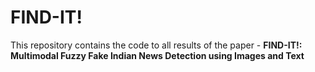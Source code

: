 # FIND-IT!
This repository contains the code to all results of the paper - **FIND-IT!: Multimodal Fuzzy Fake Indian News Detection using Images and Text**
